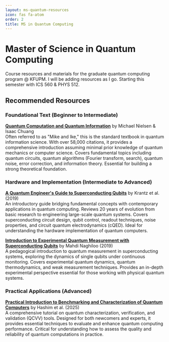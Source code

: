 ```yaml
---
layout: ms-quantum-resources
icon: fas fa-atom
order: 2
title: MS in Quantum Computing
---
```


# Master of Science in Quantum Computing

Course resources and materials for the graduate quantum computing program @ KFUPM. I will be adding resources as I go. Starting this semester with ICS 560 & PHYS 512.

## Recommended Resources

### Foundational Text (Beginner to Intermediate)

**[Quantum Computation and Quantum Information](https://en.wikipedia.org/wiki/Quantum_Computation_and_Quantum_Information)** by Michael Nielsen & Isaac Chuang  
Often referred to as "Mike and Ike," this is the standard textbook in quantum information science. With over 58,000 citations, it provides a comprehensive introduction assuming minimal prior knowledge of quantum mechanics or computer science. Covers fundamental topics including quantum circuits, quantum algorithms (Fourier transform, search), quantum noise, error correction, and information theory. Essential for building a strong theoretical foundation.

### Hardware and Implementation (Intermediate to Advanced)

**[A Quantum Engineer's Guide to Superconducting Qubits](https://arxiv.org/abs/1904.06560)** by Krantz et al. (2019)  
An introductory guide bridging fundamental concepts with contemporary applications in quantum computing. Reviews 20 years of evolution from basic research to engineering large-scale quantum systems. Covers superconducting circuit design, qubit control, readout techniques, noise properties, and circuit quantum electrodynamics (cQED). Ideal for understanding the hardware implementation of quantum computers.

**[Introduction to Experimental Quantum Measurement with Superconducting Qubits](https://arxiv.org/abs/1904.09291)** by Mahdi Naghiloo (2019)  
A pedagogical introduction to quantum measurement in superconducting systems, exploring the dynamics of single qubits under continuous monitoring. Covers experimental quantum dynamics, quantum thermodynamics, and weak measurement techniques. Provides an in-depth experimental perspective essential for those working with physical quantum systems.

### Practical Applications (Advanced)

**[Practical Introduction to Benchmarking and Characterization of Quantum Computers](https://link.aps.org/doi/10.1103/PRXQuantum.6.030202)** by Hashim et al. (2025)  
A comprehensive tutorial on quantum characterization, verification, and validation (QCVV) tools. Designed for both newcomers and experts, it provides essential techniques to evaluate and enhance quantum computing performance. Critical for understanding how to assess the quality and reliability of quantum computations in practice.